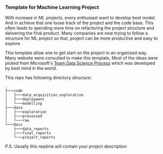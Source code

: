 ### Template for Machine Learning Project

With increase in ML projects, every enthusiast want to develop best model. And in achieve that one loose track of the project and the code base. This often leads to spending more time on refactoring the project structure and delivering the final product. Many companies are now trying to follow a structure for ML project so that, project can be more productive and easy to explore. 

This template allow one to get start on the project in an organized way. Many website were consulted to make this template, Most of the ideas were picked from Microsoft's [Team Data Science Process](https://docs.microsoft.com/en-us/azure/machine-learning/team-data-science-process/overview) which was developed by best mind in the world.

This repo has following directory structure:
```
.
├───code
│   ├───data_acquisition_exploration
│   ├───deployment
│   └───modelling
├───data
│   ├───exploration
│   ├───processed
│   └───raw
└───Docs
    ├───data_reports
    |───final_reports
    └───project_reports
```
P.S. Usually this readme will contain your project description
